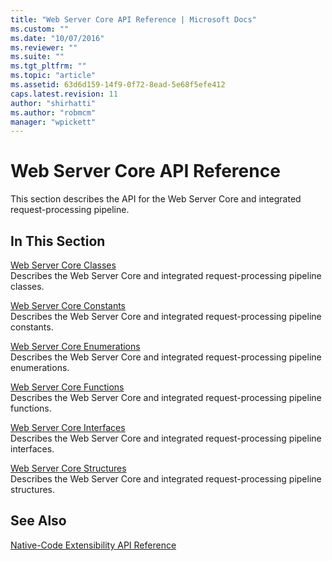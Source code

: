 ```yaml
---
title: "Web Server Core API Reference | Microsoft Docs"
ms.custom: ""
ms.date: "10/07/2016"
ms.reviewer: ""
ms.suite: ""
ms.tgt_pltfrm: ""
ms.topic: "article"
ms.assetid: 63d6d159-14f9-0f72-8ead-5e68f5efe412
caps.latest.revision: 11
author: "shirhatti"
ms.author: "robmcm"
manager: "wpickett"
---
```

# Web Server Core API Reference
This section describes the API for the Web Server Core and integrated request-processing pipeline.  
  
## In This Section  
 [Web Server Core Classes](../../../webdevelopment-reference\native-code-api\webdev-native-api-reference/web-server-core-classes.md)  
 Describes the Web Server Core and integrated request-processing pipeline classes.  
  
 [Web Server Core Constants](../../../webdevelopment-reference\native-code-api\webdev-native-api-reference/web-server-core-constants.md)  
 Describes the Web Server Core and integrated request-processing pipeline constants.  
  
 [Web Server Core Enumerations](../../../webdevelopment-reference\native-code-api\webdev-native-api-reference/web-server-core-enumerations.md)  
 Describes the Web Server Core and integrated request-processing pipeline enumerations.  
  
 [Web Server Core Functions](../../../webdevelopment-reference\native-code-api\webdev-native-api-reference/web-server-core-functions.md)  
 Describes the Web Server Core and integrated request-processing pipeline functions.  
  
 [Web Server Core Interfaces](../../../webdevelopment-reference\native-code-api\webdev-native-api-reference/web-server-core-interfaces.md)  
 Describes the Web Server Core and integrated request-processing pipeline interfaces.  
  
 [Web Server Core Structures](../../../webdevelopment-reference\native-code-api\webdev-native-api-reference/web-server-core-structures.md)  
 Describes the Web Server Core and integrated request-processing pipeline structures.  
  
## See Also  
 [Native-Code Extensibility API Reference](../../../webdevelopment-reference\native-code-api\webdev-native-api-reference/native-code-extensibility-api-reference.md)